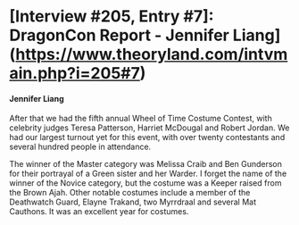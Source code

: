 # [Interview #205, Entry #7]: DragonCon Report - Jennifer Liang](https://www.theoryland.com/intvmain.php?i=205#7)

#### Jennifer Liang

After that we had the fifth annual Wheel of Time Costume Contest, with celebrity judges Teresa Patterson, Harriet McDougal and Robert Jordan. We had our largest turnout yet for this event, with over twenty contestants and several hundred people in attendance.

The winner of the Master category was Melissa Craib and Ben Gunderson for their portrayal of a Green sister and her Warder. I forget the name of the winner of the Novice category, but the costume was a Keeper raised from the Brown Ajah. Other notable costumes include a member of the Deathwatch Guard, Elayne Trakand, two Myrrdraal and several Mat Cauthons. It was an excellent year for costumes.

